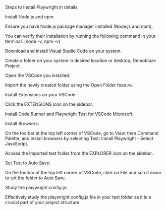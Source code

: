 Steps to Install Playwright in details 

Install Node.js and npm: 

Ensure you have Node.js package manager installed (Node.js and npm). 

You can verify their installation by running the following command in your terminal: (node -v, npm -v)


Download and install Visual Studio Code on your system. 

Create a folder on your system in desired location or desktop, Demoblaze Project. 

Open the VSCode you installed. 

Import the newly created folder using the Open Folder feature. 

 

Install Extensions on your VSCode: 

Click the EXTENSIONS icon on the sidebar. 

Install Code Runner and Playwright Test for VSCode Microsoft. 

 
Install Browsers: 

On the toolbar at the top left corner of VSCode, go to View, then Command Palette, and install browsers by selecting Test:
Install Playwright - Select JavaScript. 

Access the imported test folder from the EXPLORER icon on the sidebar. 


Set Test to Auto Save: 

On the toolbar at the top left corner of VSCode, click on File and scroll down to set the folder to Auto Save. 

 
Study the playwright.config.js: 

Effectively study the playwright.config.js file in your test folder as it is a crucial part of your project structure. 